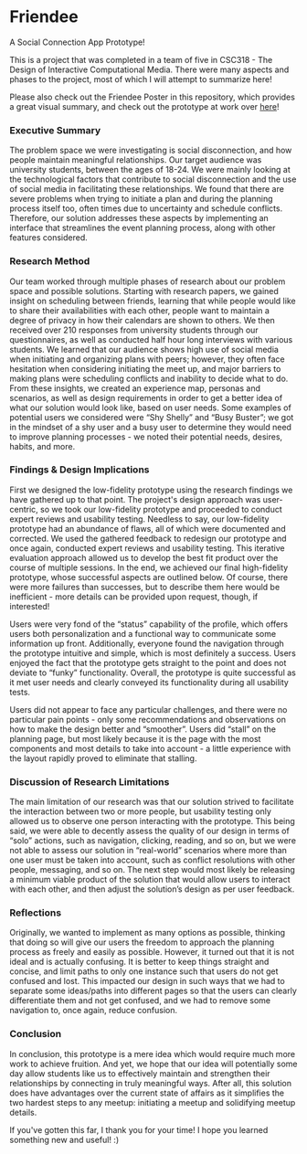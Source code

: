 # Friendee
A Social Connection App Prototype!

This is a project that was completed in a team of five in CSC318 - The Design of Interactive Computational Media. There were many aspects and phases to the project, most of which I will attempt to summarize here! 

Please also check out the Friendee Poster in this repository, which provides a great visual summary, and check out the prototype at work over [here](https://www.figma.com/proto/TQDIZLnCYlrVyAIC7Eqw9jm0/Consonants?node-id=62%3A61&viewport=-5128%2C2079%2C1.15954&scaling=scale-down)!

<h3>Executive Summary</h3>

The problem space we were investigating is social disconnection, and how people maintain meaningful relationships. Our target audience was university students, between the ages of 18-24. We were mainly looking at the technological factors that contribute to social disconnection and the use of social media in facilitating these relationships. We found that there are severe problems when trying to initiate a plan and during the planning process itself too, often times due to uncertainty and schedule conflicts. Therefore, our solution addresses these aspects by implementing an interface that streamlines the event planning process, along with other features considered.

<h3>Research Method</h3>

Our team worked through multiple phases of research about our problem space and possible solutions. Starting with research papers, we gained insight on scheduling between friends, learning that while people would like to share their availabilities with each other, people want to maintain a degree of privacy in how their calendars are shown to others. We then received over 210 responses from university students through our questionnaires, as well as conducted half hour long interviews with various students. We learned that our audience shows high use of social media when initiating and organizing plans with peers; however, they often face hesitation when considering initiating the meet up, and major barriers to making plans were scheduling conflicts and inability to decide what to do. From these insights, we created an experience map, personas and scenarios, as well as design requirements in order to get a better idea of what our solution would look like, based on user needs. Some examples of potential users we considered were “Shy Shelly” and “Busy Buster”; we got in the mindset of a shy user and a busy user to determine they would need to improve planning processes - we noted their potential needs, desires, habits, and more.

<h3>Findings & Design Implications</h3>

First we designed the low-fidelity prototype using the research findings we have gathered up to that point. The project's design approach was user-centric, so we took our low-fidelity prototype and proceeded to conduct expert reviews and usability testing. Needless to say, our low-fidelity prototype had an abundance of flaws, all of which were documented and corrected. We used the gathered feedback to redesign our prototype and once again, conducted expert reviews and usability testing. This iterative evaluation approach allowed us to develop the best fit product over the course of multiple sessions. In the end, we achieved our final high-fidelity prototype, whose successful aspects are outlined below. Of course, there were more failures than successes, but to describe them here would be inefficient - more details can be provided upon request, though, if interested!

Users were very fond of the “status” capability of the profile, which offers users both personalization and a functional way to communicate some information up front. Additionally, everyone found the navigation through the prototype intuitive and simple, which is most definitely a success. Users enjoyed the fact that the prototype gets straight to the point and does not deviate to “funky” functionality. Overall, the prototype is quite successful as it met user needs and clearly conveyed its functionality during all usability tests.

Users did not appear to face any particular challenges, and there were no particular pain points - only some recommendations and observations on how to make the design better and “smoother”. Users did “stall” on the planning page, but most likely because it is the page with the most components and most details to take into account - a little experience with the layout rapidly proved to eliminate that stalling.

<h3>Discussion of Research Limitations</h3>

The main limitation of our research was that our solution strived to facilitate the interaction between two or more people, but usability testing only allowed us to observe one person interacting with the prototype. This being said, we were able to decently assess the quality of our design in terms of “solo” actions, such as navigation, clicking, reading, and so on, but we were not able to assess our solution in “real-world” scenarios where more than one user must be taken into account, such as conflict resolutions with other people, messaging, and so on. The next step would most likely be releasing a minimum viable product of the solution that would allow users to interact with each other, and then adjust the solution’s design as per user feedback.

<h3>Reflections</h3>

Originally, we wanted to implement as many options as possible, thinking that doing so will give our users the freedom to approach the planning process as freely and easily as possible. However, it turned out that it is not ideal and is actually confusing. It is better to keep things straight and concise, and limit paths to only one instance such that users do not get confused and lost. This impacted our design in such ways that we had to separate some ideas/paths into different pages so that the users can clearly differentiate them and not get confused, and we had to remove some navigation to, once again, reduce confusion.

<h3>Conclusion</h3>

In conclusion, this prototype is a mere idea which would require much more work to achieve fruition. And yet, we hope that our idea will potentially some day allow students like us to effectively maintain and strengthen their relationships by connecting in truly meaningful ways. After all, this solution does have advantages over the current state of affairs as it simplifies the two hardest steps to any meetup: initiating a meetup and solidifying meetup details.


If you've gotten this far, I thank you for your time! I hope you learned something new and useful! :)
